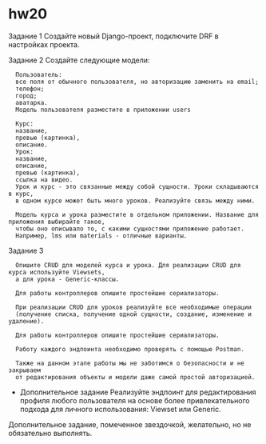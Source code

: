 # hw20

Задание 1
Создайте новый Django-проект, подключите DRF в настройках проекта.

Задание 2
      Создайте следующие модели:
      
      Пользователь:
      все поля от обычного пользователя, но авторизацию заменить на email;
      телефон;
      город;
      аватарка.
      Модель пользователя разместите в приложении users
      
      Курс:
      название,
      превью (картинка),
      описание.
      Урок:
      название,
      описание,
      превью (картинка),
      ссылка на видео.
      Урок и курс - это связанные между собой сущности. Уроки складываются в курс, 
      в одном курсе может быть много уроков. Реализуйте связь между ними.
      
      Модель курса и урока разместите в отдельном приложении. Название для приложения выбирайте такое, 
      чтобы оно описывало то, с какими сущностями приложение работает. 
      Например, lms или materials - отличные варианты.
      
Задание 3

      Опишите CRUD для моделей курса и урока. Для реализации CRUD для курса используйте Viewsets, 
      а для урока - Generic-классы.
      
      Для работы контроллеров опишите простейшие сериализаторы.
      
      При реализации CRUD для уроков реализуйте все необходимые операции 
      (получение списка, получение одной сущности, создание, изменение и удаление).
      
      Для работы контроллеров опишите простейшие сериализаторы.
      
      Работу каждого эндпоинта необходимо проверять с помощью Postman.
      
      Также на данном этапе работы мы не заботимся о безопасности и не закрываем 
      от редактирования объекты и модели даже самой простой авторизацией.

* Дополнительное задание
Реализуйте эндпоинт для редактирования профиля любого пользователя
на основе более привлекательного подхода для личного использования: Viewset или Generic.

Дополнительное задание, помеченное звездочкой, желательно, но не обязательно выполнять.
